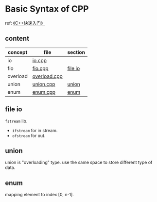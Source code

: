 # Basic Syntax of CPP

ref: [《C++快速入门》](https://www.bilibili.com/video/BV1Ps411w73m/)

## content

| concept  | file                               | section             |
| -------- | ---------------------------------- | ------------------- |
| io       | [io.cpp](./src/io.cpp)             |                     |
| fio      | [fio.cpp](./src/fio.cpp)           | [file io](#file-io) |
| overload | [overload.cpp](./src/overload.cpp) |                     |
| union    | [union.cpp](./src/union.cpp)       | [union](#union)     |
| enum     | [enum.cpp](./src/enum.cpp)         | [enum](#enum)       |




## file io

`fstream` lib.

- `ifstream` for in stream.
- `ofstream` for out.

## union

union is "overloading" type. use the same space to store different type of data.

## enum

mapping element to index [0, n-1].